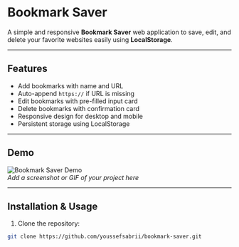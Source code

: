 # Bookmark Saver

A simple and responsive **Bookmark Saver** web application to save, edit, and delete your favorite websites easily using **LocalStorage**.

---

## Features

- Add bookmarks with name and URL
- Auto-append `https://` if URL is missing
- Edit bookmarks with pre-filled input card
- Delete bookmarks with confirmation card
- Responsive design for desktop and mobile
- Persistent storage using LocalStorage

---

## Demo

![Bookmark Saver Demo](demo.png)  
*Add a screenshot or GIF of your project here*

---

## Installation & Usage

1. Clone the repository:

```bash
git clone https://github.com/youssefsabrii/bookmark-saver.git
 
